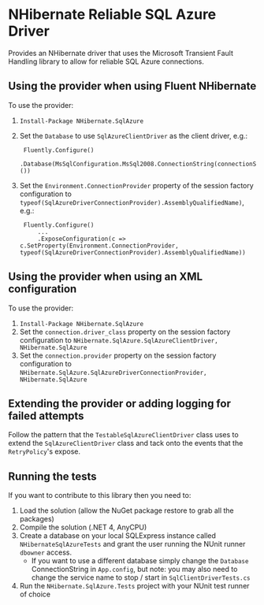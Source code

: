 ﻿NHibernate Reliable SQL Azure Driver
====================================

Provides an NHibernate driver that uses the Microsoft Transient Fault Handling library to allow for reliable SQL Azure connections.

Using the provider when using Fluent NHibernate
-----------------------------------------------

To use the provider:

1. `Install-Package NHibernate.SqlAzure`
2. Set the `Database` to use `SqlAzureClientDriver` as the client driver, e.g.:

        Fluently.Configure()
            .Database(MsSqlConfiguration.MsSql2008.ConnectionString(connectionString).Driver<SqlAzureClientDriver>())
3. Set the `Environment.ConnectionProvider` property of the session factory configuration to `typeof(SqlAzureDriverConnectionProvider).AssemblyQualifiedName)`, e.g.:

        Fluently.Configure()
            ...
            .ExposeConfiguration(c => c.SetProperty(Environment.ConnectionProvider, typeof(SqlAzureDriverConnectionProvider).AssemblyQualifiedName))


Using the provider when using an XML configuration
--------------------------------------------------

To use the provider:

1. `Install-Package NHibernate.SqlAzure`
2. Set the `connection.driver_class` property on the session factory configuration to `NHibernate.SqlAzure.SqlAzureClientDriver, NHibernate.SqlAzure`
3. Set the `connection.provider` property on the session factory configuration to `NHibernate.SqlAzure.SqlAzureDriverConnectionProvider, NHibernate.SqlAzure`

Extending the provider or adding logging for failed attempts
------------------------------------------------------------

Follow the pattern that the `TestableSqlAzureClientDriver` class uses to extend the `SqlAzureClientDriver` class and tack onto the events that the `RetryPolicy`'s expose.

Running the tests
-----------------

If you want to contribute to this library then you need to:

1. Load the solution (allow the NuGet package restore to grab all the packages)
2. Compile the solution (.NET 4, AnyCPU)
3. Create a database on your local SQLExpress instance called `NHibernateSqlAzureTests` and grant the user running the NUnit runner `dbowner` access.
    * If you want to use a different database simply change the `Database` ConnectionString in `App.config`, but note: you may also need to change the service name to stop / start in `SqlClientDriverTests.cs`
4. Run the `NHibernate.SqlAzure.Tests` project with your NUnit test runner of choice

